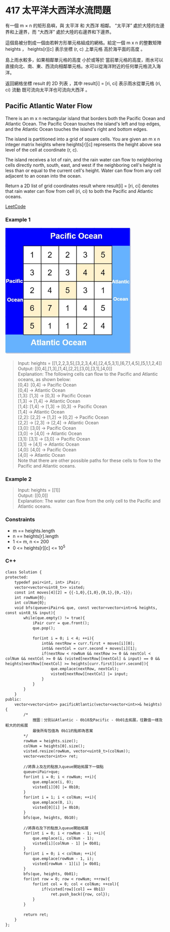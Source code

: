 # 417 太平洋大西洋水流問題

有一個 m × n 的矩形島嶼，與 太平洋 和 大西洋 相鄰。 “太平洋” 處於大陸的左邊界和上邊界，而 “大西洋” 處於大陸的右邊界和下邊界。

這個島被分割成一個由若幹方形單元格組成的網格。給定一個 m x n 的整數矩陣 heights ， heights[r][c] 表示坐標 (r, c) 上單元格 高於海平面的高度 。

島上雨水較多，如果相鄰單元格的高度 小於或等於 當前單元格的高度，雨水可以直接向北、南、東、西流向相鄰單元格。水可以從海洋附近的任何單元格流入海洋。

返回網格坐標 result 的 2D 列表 ，其中 result[i] = [ri, ci] 表示雨水從單元格 (ri, ci) 流動 既可流向太平洋也可流向大西洋 。

##  Pacific Atlantic Water Flow

There is an m x n rectangular island that borders both the Pacific Ocean and Atlantic Ocean. The Pacific Ocean touches the island's left and top edges, and the Atlantic Ocean touches the island's right and bottom edges.

The island is partitioned into a grid of square cells. You are given an m x n integer matrix heights where heights[r][c] represents the height above sea level of the cell at coordinate (r, c).

The island receives a lot of rain, and the rain water can flow to neighboring cells directly north, south, east, and west if the neighboring cell's height is less than or equal to the current cell's height. Water can flow from any cell adjacent to an ocean into the ocean.

Return a 2D list of grid coordinates result where result[i] = [ri, ci] denotes that rain water can flow from cell (ri, ci) to both the Pacific and Atlantic oceans.

[LeetCode](https://leetcode.cn/problems/pacific-atlantic-water-flow/)

### Example 1

<img src="img/417.jpg" width = "400"/>

>Input: heights = [[1,2,2,3,5],[3,2,3,4,4],[2,4,5,3,1],[6,7,1,4,5],[5,1,1,2,4]]  
Output: [[0,4],[1,3],[1,4],[2,2],[3,0],[3,1],[4,0]]  
Explanation: The following cells can flow to the Pacific and Atlantic oceans, as shown below:  
[0,4]: [0,4] -> Pacific Ocean   
       [0,4] -> Atlantic Ocean  
[1,3]: [1,3] -> [0,3] -> Pacific Ocean   
       [1,3] -> [1,4] -> Atlantic Ocean  
[1,4]: [1,4] -> [1,3] -> [0,3] -> Pacific Ocean   
       [1,4] -> Atlantic Ocean  
[2,2]: [2,2] -> [1,2] -> [0,2] -> Pacific Ocean   
       [2,2] -> [2,3] -> [2,4] -> Atlantic Ocean  
[3,0]: [3,0] -> Pacific Ocean   
       [3,0] -> [4,0] -> Atlantic Ocean  
[3,1]: [3,1] -> [3,0] -> Pacific Ocean   
       [3,1] -> [4,1] -> Atlantic Ocean  
[4,0]: [4,0] -> Pacific Ocean   
       [4,0] -> Atlantic Ocean  
Note that there are other possible paths for these cells to flow to the Pacific and Atlantic oceans.  

### Example 2

> Input: heights = [[1]]  
Output: [[0,0]]  
Explanation: The water can flow from the only cell to the Pacific and Atlantic oceans.  


### Constraints

* m == heights.length
* n == heights[r].length
* 1 <= m, n <= 200
* 0 <= heights[r][c] <= 10<sup>5</sup>

### C++ 

```
class Solution {
protected:
    typedef pair<int, int> iPair;
    vector<vector<uint8_t>> visted;
    const int moves[4][2] = {{-1,0},{1,0},{0,1},{0,-1}}; 
    int rowNum{0};
    int colNum{0};
    void bfs(queue<iPair>& que, const vector<vector<int>>& heights, const uint8_t& input){
        while(que.empty() != true){
            iPair curr = que.front();
            que.pop();

            for(int i = 0; i < 4; ++i){
                int&& nextRow = curr.first + moves[i][0];
                int&& nextCol = curr.second + moves[i][1];
                if(nextRow < rowNum && nextRow >= 0 && nextCol < colNum && nextCol >= 0 && (visted[nextRow][nextCol] & input) == 0 && heights[nextRow][nextCol] >= heights[curr.first][curr.second]){
                    que.emplace(nextRow, nextCol);
                    visted[nextRow][nextCol] |= input;
                }
            }
        }
    }
public:
    vector<vector<int>> pacificAtlantic(vector<vector<int>>& heights) {
        /*
            搜圖：分別以Atlantic - 0b10及Pacific - 0b01去拓展，往數值一樣及較大的的拓展
            最後所有包值為 0b11的點即為答案
        */
        rowNum = heights.size();
        colNum = heights[0].size();
        visted.resize(rowNum, vector<uint8_t>(colNum));
        vector<vector<int>> ret;

        //將靠上及左的點放入queue開始拓展下一個點
        queue<iPair>que;
        for(int i = 0; i < rowNum; ++i){
            que.emplace(i, 0);
            visted[i][0] |= 0b10;
        }
        for(int i = 1; i < colNum; ++i){
            que.emplace(0, i);
            visted[0][i] |= 0b10;
        }
        bfs(que, heights, 0b10);

        //將靠右及下的點放入queue開始拓展
        for(int i = 0; i < rowNum - 1; ++i){
            que.emplace(i, colNum - 1);
            visted[i][colNum - 1] |= 0b01;
        }
        for(int i = 0; i < colNum; ++i){
            que.emplace(rowNum - 1, i);
            visted[rowNum - 1][i] |= 0b01;
        }
        bfs(que, heights, 0b01);
        for(int row = 0; row < rowNum; ++row){
            for(int col = 0; col < colNum; ++col){
                if(visted[row][col] == 0b11)
                    ret.push_back({row, col});
            }
        }
        
        return ret;
    }
};
```